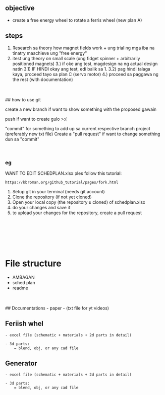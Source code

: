 ## objective
 - create a free energy wheel to rotate a ferris wheel (new plan A)

## steps
1. Research sa theory how magnet fields work + ung trial ng mga iba na tinatry maachieve ung "free energy" 
2. itest ung theory on small scale (ung fidget spinner + arbitrarily positioned magnets) 
3.)  if oke ang test, magdesign na ng actual design natin
3.1) IF HINDI okay ang test, edi balik sa 1.
3.2) pag hindi talaga kaya, proceed tayo sa plan C (servo motor)
4.) proceed sa paggawa ng the rest (with documentation)




<br>
<br>
## how to use git

create a new branch if want to show something with the proposed gawain

push if want to create gulo >:(

"commit" for something to add up sa current respective branch project (preferably new txt file)
Create a "pull request" if want to change something dun sa "commit"
<br>
<br>
<br>

### eg
WANT TO EDIT SCHEDPLAN.xlsx 
ples follow this tutorial:

`https://kbroman.org/github_tutorial/pages/fork.html`


1. Setup git in your terminal (needs git account)
2. Clone the repository (if not yet cloned)
3. Open your local copy (the repository u cloned) of schedplan.xlsx
4. do your changes and save it
5. to upload your changes for the repository, create a pull request

 


<br>
<br>
<br>
<br>
<br>

# File structure
- AMBAGAN
- sched plan
- readme
<br>
<br>
## Documentations
	- paper
	- (txt file for yt videos)


## Feriish whel
	- excel file (schematic + materials + 2d parts in detail)

	- 3d parts:
		= blend, obj, or any cad file

## Generator
	- excel file (schematic + materials + 2d parts in detail)
	
	- 3d parts:
		= blend, obj, or any cad file
